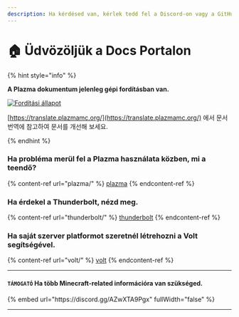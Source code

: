 ```yaml
---
description: Ha kérdésed van, kérlek tedd fel a Discord-on vagy a GitHub Issues-on keresztül.
---
```


# 🏠 Üdvözöljük a Docs Portalon

{% hint style="info" %}

**A Plazma dokumentum jelenleg gépi fordításban van.**

[![Fordítási állapot](https://badges.crowdin.net/plazmamc-document-portal/localized.svg)](https://translate.plazmamc.org/)

[https://translate.plazmamc.org/](https://translate.plazmamc.org/) 에서 문서 번역에 참고하여 문서를 개선해 보세요.

{% endhint %}

### Ha probléma merül fel a Plazma használata közben, mi a teendő?

{% content-ref url="plazma/" %}
[plazma](plazma/)
{% endcontent-ref %}

### Ha érdekel a Thunderbolt, nézd meg.

{% content-ref url="thunderbolt/" %}
[thunderbolt](thunderbolt/)
{% endcontent-ref %}

### Ha saját szerver platformot szeretnél létrehozni a Volt segítségével.

{% content-ref url="volt/" %}
[volt](volt/)
{% endcontent-ref %}

***

#### `TÁMOGATÓ` Ha több Minecraft-related információra van szükséged. <a href="#etc-1" id="etc-1"></a>

{% embed url="https\://discord.gg/AZwXTA9Pgx" fullWidth="false" %}

***
